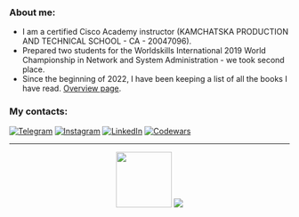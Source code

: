 ### About me:
* I am a certified Cisco Academy instructor (KAMCHATSKA PRODUCTION AND TECHNICAL SCHOOL - CA - 20047096).
* Prepared two students for the Worldskills International 2019 World Championship in Network and System Administration - we took second place.
* Since the beginning of 2022, I have been keeping a list of all the books I have read. [Overview page](https://github.com/pvenv/pvenv/blob/main/reading-list.md).

### My contacts:
[![Telegram](https://img.shields.io/badge/-Telegram-090909?style=for-the-badge&logo=telegram&logoColor=27A0D9)](https://t.me/vpotd)
[![Instagram](https://img.shields.io/badge/-Instagram-090909?style=for-the-badge&logo=instagram&logoColor=B4068E)](https://www.instagram.com/vpotd)
[![LinkedIn](https://img.shields.io/badge/-LinkedIn-090909?style=for-the-badge&logo=linkedin&logoColor=2eb4ec)](https://www.linkedin.com/in/pvenv/)
[![Codewars](https://www.codewars.com/users/pvenv/badges/micro)](https://www.codewars.com/users/pvenv)

<hr>

<div align="center">
  <span>
    <img style="width: 100px; height: auto;" src="https://github.githubassets.com/images/mona-loading-dark.gif" />
  </span>
  <span>
  <img src="https://github-profile-trophy.vercel.app/?username=pvenv&theme=darkhub&no-bg=true&no-frame=true">
  </span>
</div>
